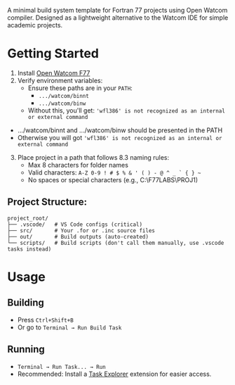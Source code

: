 A minimal build system template for Fortran 77 projects using Open Watcom compiler. Designed as a lightweight alternative to the Watcom IDE for simple academic projects.

# Getting Started
1. Install [Open Watcom F77](https://openwatcom.org/ftp/install/)
2. Verify environment variables:
   - Ensure these paths are in your `PATH`:
      - `.../watcom/binnt`
      - `.../watcom/binw`
   - Without this, you'll get: `'wfl386' is not recognized as an internal or external command`
  - .../watcom/binnt and .../watcom/binw should be presented in the PATH
  - Otherwise you will got `'wfl386' is not recognized as an internal or external command`
3. Place project in a path that follows 8.3 naming rules:
   - Max 8 characters for folder names
   - Valid characters: ``A-Z 0-9 ! # $ % & ' ( ) - @ ^ _ ` { } ~``
   - No spaces or special characters (e.g., C:\F77LABS\PROJ1)

## Project Structure:
```
project_root/
├── .vscode/   # VS Code configs (critical)
├── src/       # Your .for or .inc source files
├── out/       # Build outputs (auto-created)
└── scripts/   # Build scripts (don't call them manually, use .vscode tasks instead)
```
# Usage
## Building
- Press `Ctrl+Shift+B`
- Or go to `Terminal → Run Build Task`

## Running
- `Terminal → Run Task... → Run`
- Recommended: Install a [Task Explorer](https://marketplace.visualstudio.com/items?itemName=spmeesseman.vscode-taskexplorer) extension for easier access.


